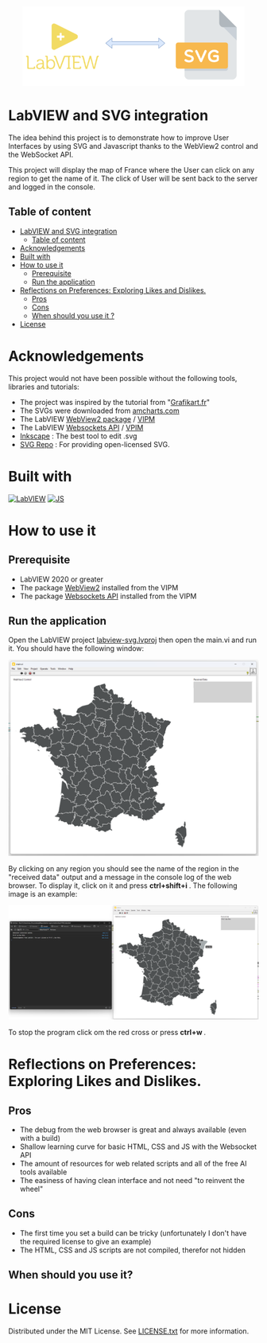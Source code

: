 <div align="center">
    <img src="./doc/labview-svg.png" alt="Logo" height="160">
</div>



# LabVIEW and SVG integration
The idea behind this project is to demonstrate how to improve User Interfaces by using SVG and Javascript thanks to the WebView2 control and the WebSocket API.

This project will display the map of France where the User can click on any region to get the name of it. The click of User will be sent back to the server and logged in the console.

## Table of content
- [LabVIEW and SVG integration](#labview-and-svg-integration)
  - [Table of content](#table-of-content)
- [Acknowledgements](#acknowledgements)
- [Built with](#built-with)
- [How to use it](#how-to-use-it)
  - [Prerequisite](#prerequisite)
  - [Run the application](#run-the-application)
- [Reflections on Preferences: Exploring Likes and Dislikes.](#reflections-on-preferences-exploring-likes-and-dislikes)
  - [Pros](#pros)
  - [Cons](#cons)
  - [When should you use it ?](#when-should-you-use-it-)
- [License](#license)

# Acknowledgements

This project would not have been possible without the following tools, libraries and tutorials:
* The project was inspired by the tutorial from "[Grafikart.fr](https://grafikart.fr/tutoriels/carte-interactive-791)"
* The SVGs were downloaded from [amcharts.com](https://www.amcharts.com/svg-maps/)
* The LabVIEW [WebView2 package](https://github.com/kleinsimon/LV-WebView2) / [VIPM](https://www.vipm.io/package/sklein_lib_webview2/)
* The LabVIEW [Websockets API](https://github.com/MediaMongrels-Ltd/LabVIEW-WebSockets-API) / [VPIM](https://www.vipm.io/package/mediamongrels_ltd_lib_websockets_api/)
* [Inkscape](https://inkscape.org/) : The best tool to edit .svg
* [SVG Repo](https://www.svgrepo.com/) : For providing open-licensed SVG.


# Built with

[![LabVIEW][LabVIEW]][LabVIEW-url]
[![JS][js]][js-url]


# How to use it

## Prerequisite
 * LabVIEW 2020 or greater
 * The package [WebView2](https://www.vipm.io/package/sklein_lib_webview2/) installed from the VIPM
 * The package [Websockets API](https://www.vipm.io/package/mediamongrels_ltd_lib_websockets_api/) installed from the VIPM

## Run the application

Open the LabVIEW project [labview-svg.lvproj](./src/labview/labview-svg.lvproj) then open the main.vi and run it. You should have the following window:

![main vi](./doc/main_vi.png)

By clicking on any region you should see the name of the region in the "received data" output and a message in the console log of the web browser. To display it, click on it and press <b> ctrl+shift+i </b>. The following image is an example:

![clicked](./doc/click.png)

To stop the program click om the red cross or press <b> ctrl+w </b>.

# Reflections on Preferences: Exploring Likes and Dislikes.

## Pros

* The debug from the web browser is great and always available (even with a build)
* Shallow learning curve for basic HTML, CSS and JS with the Websocket API
* The amount of resources for web related scripts and all of the free AI tools available
* The easiness of having clean interface and not need "to reinvent the wheel"

## Cons

* The first time you set a build can be tricky (unfortunately I don't have the required license to give an example)
* The HTML, CSS and JS scripts are not compiled, therefor not hidden

## When should you use it?

# License
Distributed under the MIT License. See [LICENSE.txt](./LICENSE.txt) for more information.

[LabVIEW]: https://img.shields.io/badge/labview-000000?style=for-the-badge&logo=labview&logoColor=white
[LabVIEW-url]: https://www.ni.com/fr/support/downloads/software-products/download.labview.html
[js]:https://img.shields.io/badge/javascript-000000?style=for-the-badge&logo=javascript&logoColor=white
[js-url]:https://developer.mozilla.org/fr/docs/Web/JavaScript
